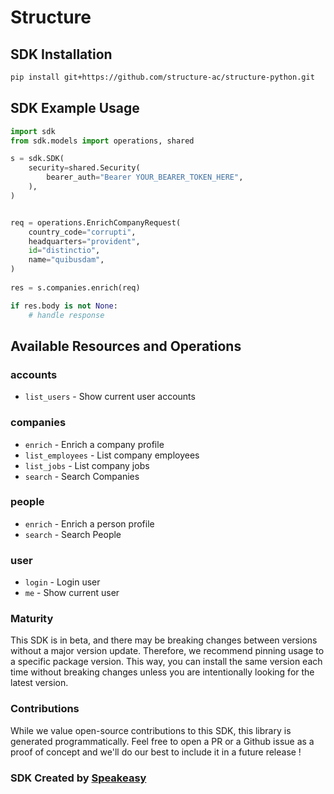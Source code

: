 # Structure

<!-- Start SDK Installation -->
## SDK Installation

```bash
pip install git+https://github.com/structure-ac/structure-python.git
```
<!-- End SDK Installation -->

## SDK Example Usage
<!-- Start SDK Example Usage -->
```python
import sdk
from sdk.models import operations, shared

s = sdk.SDK(
    security=shared.Security(
        bearer_auth="Bearer YOUR_BEARER_TOKEN_HERE",
    ),
)


req = operations.EnrichCompanyRequest(
    country_code="corrupti",
    headquarters="provident",
    id="distinctio",
    name="quibusdam",
)
    
res = s.companies.enrich(req)

if res.body is not None:
    # handle response
```
<!-- End SDK Example Usage -->

<!-- Start SDK Available Operations -->
## Available Resources and Operations


### accounts

* `list_users` - Show current user accounts

### companies

* `enrich` - Enrich a company profile
* `list_employees` - List company employees
* `list_jobs` - List company jobs
* `search` - Search Companies

### people

* `enrich` - Enrich a person profile
* `search` - Search People

### user

* `login` - Login user
* `me` - Show current user
<!-- End SDK Available Operations -->

### Maturity

This SDK is in beta, and there may be breaking changes between versions without a major version update. Therefore, we recommend pinning usage
to a specific package version. This way, you can install the same version each time without breaking changes unless you are intentionally
looking for the latest version.

### Contributions

While we value open-source contributions to this SDK, this library is generated programmatically.
Feel free to open a PR or a Github issue as a proof of concept and we'll do our best to include it in a future release !

### SDK Created by [Speakeasy](https://docs.speakeasyapi.dev/docs/using-speakeasy/client-sdks)
